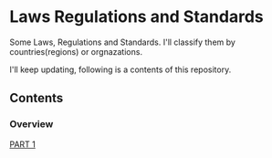 # Laws Regulations and Standards
Some Laws, Regulations and Standards. I'll classify them by countries(regions) or orgnazations.

I'll keep updating, following is a contents of this repository.

## Contents
### Overview
[PART 1](https://github.com/DIJUNLIAO)

